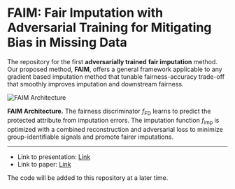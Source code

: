 # FAIM: Fair Imputation with Adversarial Training for Mitigating Bias in Missing Data

The repository for the first **adversarially trained** **fair imputation** method. Our proposed method, **FAIM**, offers a general framework applicable to any gradient based imputation method that tunable fairness-accuracy trade-off that smoothly improves imputation and downstream fairness.

![FAIM Architecture](image/faim.png)

**FAIM Architecture.** The fairness discriminator  $f_{\text{FD}}$ learns to predict the protected attribute from imputation errors. The imputation function $f_{\text{imp}}$ is optimized with a combined reconstruction and adversarial loss to minimize group-identifiable signals and promote fairer imputations.

---
- Link to presentation: [Link]()
- Link to paper: [Link]()

The code will be added to this repository at a later time.
